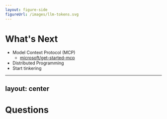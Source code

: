 ```yaml
---
layout: figure-side
figureUrl: /images/llm-tokens.svg
---
```


# What's Next

- Model Context Protocol (MCP)
    - [microsoft/get-started-mcp](https://learn.microsoft.com/en-us/dotnet/ai/get-started-mcp)
- Distributed Programming
- Start tinkering

---
layout: center
---

# Questions